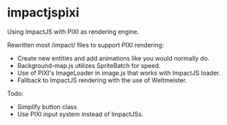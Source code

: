# impactjspixi
Using ImpactJS with PIXI as rendering engine.

Rewritten most /impact/ files to support PIXI rendering:
- Create new entities and add animations like you would normally do.
- Background-map.js utilizes SpriteBatch for speed.
- Use of PIXI's ImageLoader in image.js that works with ImpactJS loader.
- Fallback to ImpactJS rendering with the use of Weltmeister.

Todo:
- Simplify button class
- Use PIXI input system instead of ImpactJSs.